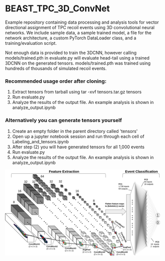# BEAST_TPC_3D_ConvNet
Example repository containing data processing and analysis tools for vector directional assignment of TPC recoil events using 3D convolutional neural networks. We include sample data, a sample trained model, a file for the network architecture, a custom PyTorch DataLoader class, and a training/evaluation script.

Not enough data is provided to train the 3DCNN, however calling models/trained.pth in evaluate.py will evaluate head-tail using a trained 3DCNN on the generated tensors. models/trained.pth was trained using hundreds of thousands of simulated recoil events.

### Recommended usage order after cloning:
1. Extract tensors from tarball using tar -xvf tensors.tar.gz tensors
2. Run evaluate.py
3. Analyze the results of the output file. An example analysis is shown in analyze_output.ipynb

### Alternatively you can generate tensors yourself
1. Create an empty folder in the parent directory called 'tensors'
2. Open up a jupyter notebook session and run through each cell of Labeling_and_tensors.ipynb
3. After step (2) you will have generated tensors for all 1,000 events
4. Run evaluate.py
5. Analyze the results of the output file. An example analysis is shown in analyze_output.ipynb


![plot](./architecture_example.png)
